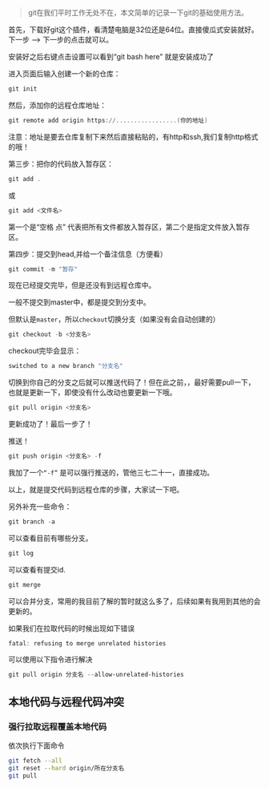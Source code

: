 > git在我们平时工作无处不在，本文简单的记录一下git的基础使用方法。

首先，下载好git这个插件，看清楚电脑是32位还是64位。直接傻瓜式安装就好。下一步 --> 下一步的点击就可以。

安装好之后右键点击设置可以看到“git bash here” 就是安装成功了

进入页面后输入创建一个新的仓库：

```powershell
git init
```


然后，添加你的远程仓库地址：

~~~powershell
git remote add origin https://.................(你的地址)
~~~


注意：地址是要去仓库复制下来然后直接粘贴的，有http和ssh,我们复制http格式的哦！

第三步：把你的代码放入暂存区：

~~~powershell
git add .
~~~

或

~~~powershell
git add <文件名>
~~~


第一个是“空格 点” 代表把所有文件都放入暂存区，第二个是指定文件放入暂存区。

第四步：提交到head,并给一个备注信息（方便看）

~~~powershell
git commit -m "暂存"
~~~


现在已经提交完毕，但是还没有到远程仓库中。

一般不提交到master中，都是提交到分支中。

但默认是`master`，所以`checkout`切换分支（如果没有会自动创建的）

```powershell
git checkout -b <分支名>
```

checkout完毕会显示：

```powershell
switched to a new branch "分支名"
```

切换到你自己的分支之后就可以推送代码了！但在此之前，，最好需要pull一下，也就是更新一下，即使没有什么改动也要更新一下哦。

~~~powershell
git pull origin <分支名>
~~~


更新成功了！最后一步了！

推送！

~~~powershell
git push origin <分支名> -f
~~~


 我加了一个`“-f”` 是可以强行推送的，管他三七二十一，直接成功。

以上，就是提交代码到远程仓库的步骤，大家试一下吧。

另外补充一些命令：

```powershell
git branch -a
```


可以查看目前有哪些分支。

```powershell
git log
```


可以查看有提交id.

```powershell
git merge
```


可以合并分支，常用的我目前了解的暂时就这么多了，后续如果有我用到其他的会更新的。

如果我们在拉取代码的时候出现如下错误

~~~ powershell
fatal: refusing to merge unrelated histories
~~~

可以使用以下指令进行解决

~~~ powershell
git pull origin 分支名 --allow-unrelated-histories
~~~

## 本地代码与远程代码冲突

### 强行拉取远程覆盖本地代码

依次执行下面命令

~~~sh
git fetch --all
git reset --hard origin/所在分支名
git pull
~~~

